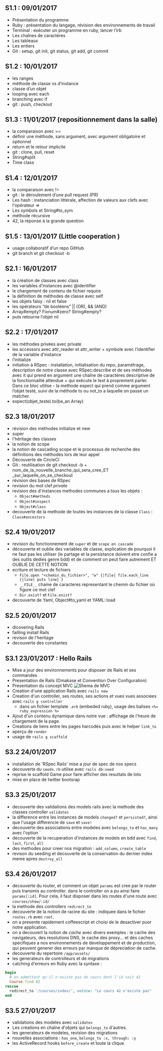 
## S1.1 : 09/01/2017

- Présentation du programme
- Ruby : présentation du langage, révision des environnements de travail
- Terminal : exécuter un programme en ruby, lancer l’irb
- Les chaînes de caractères
- Les tableaux
- Les entiers
- Git : setup, git init, git status, git add, git commit


## S1.2 : 10/01/2017

- les ranges
- méthode de classe vs d’instance
- classe d’un objet
- looping avec each
- branching avec if
- git : push, checkout

## S1.3 : 11/01/2017 (repositionnement dans la salle)

- la comparaison avec ==
- définir une méthode, sans argument, avec argument obligatoire et optionnel
- return et le retour implicite
- git : clone, pull, reset
- String#split
- Time class

## S1.4 : 12/01/2017

- la comparaison avec !=
- git : le déroulement d’une pull request (PR)
- Les hash : instanciation littérale, affection de valeurs aux clefs avec l'opérateur =>
- Les symbols et String#to_sym
- méthode récursive
- 42, la réponse à la grande question

## S1.5 : 13/01/2017 (Little cooperation )

- usage collaboratif d’un repo GitHub
- git branch et git checkout -b


## S2.1 : 16/01/2017


- la création de classes avec class
- les variables d’instances avec @identifier
- le chargement de contenu de fichier require
- la définition de méthodes de classe avec self
- les objets falsy : nil et false
- les opérateurs “de booléens” || (OR), && (AND)
- Array#empty? Fixnum#zero? String#empty?
- puts retourne l’objet nil

## S2.2 : 17/01/2017


- les méthodes privées avec private
- les accessors avec attr_reader et attr_writer + symbole avec l’identifier de la variable d’instance
- l’initialize
- initiation à RSpec : installation, initialisation du repo, paramétrage, description de notre classe avec RSpec:describe et de ses méthodes avec it qui prend en argument une chaîne de caractères descriptive de la fonctionnalité attendue + qui exécute le test à proprement parler. Dans ce bloc utilise - la methode expect qui prend comme argument l’objet testé, suivi de la méthode to ou not_to a laquelle on passe un matcher.
- expect(objet_teste).to(be_an Array)

## S2.3 18/01/2017


- révision des méthodes initialize et new
- super
- l'héritage des classes
- la notion de scope
- la notion de cascading scope et le processus de recherche des définitions des méthodes lors de leur appel
- Découverte de CircleCI
- Git : reutilisation de git checkout -b + nom_de_la_nouvelle_branche_qui_sera_cree_ET _sur_laquelle_on_se_checkout
- révision des bases de RSpec
- revision du mot clef _private_
- revision des d'instances methodes communes a tous les objets :
  + `Object#methods`
  + `Object#inspect`
  + `Object#class`
- decouverte de la methode de toutes les instances de la classe `Class` : `Class#ancestors`

## S2.4 19/01/2017

- revision du fonctionnement de `super` et de `scope en cascade`
- découverte et oublie des variables de classe, explication de pourquoi il ne faut pas les utiliser (le partage et la persistance doivent etre confie a des outils dedies genre bdd) et de comment on peut faire autrement ET OUBLIE DE CETTE NOTION
- ecriture et lecture de fichiers
  - `File.open "<chemin_du_fichier>", "w" {|file| file.each_line {|line| puts line} }`
  - `__FILE__` chaine de caracteres representant le chemin du fichier où figure ce mot clef
  - `Dir.exist?` et `File.exist?`
- decouverte de Yaml, Object#to_yaml et YAML::load

## S2.5 20/01/2017

- dicovering Rails
- failling install Rails
- revison de l'heritage
- decouverte des constantes

## S3.1 23/01/2017 : Hello Rails

- Mise a jour des environnements pour disposer de Rails et ses commandes
- Presentation de Rails (Omakase et Convention Over Configuration)
- Presentation du concept MVC ![Shema de MVC](https://betterexplained.com/wp-content/uploads/rails/mvc-rails.png)
- Creation d'une application Rails avec `rails new`
- Creation d'un controller, ses routes, ses actions et vues vues associees avec `rails g controller`
  - dans un fichier template `.erb` (embeded ruby), usage des balises `<%= ruby_expression %>`
- Ajout d'un contenu dynamique dans notre vue : affichage de l'heure de chargement de la page.
- Creations de liens entre les pages harcodés puis avec le helper `link_to`
- aperçu de `render`
- usage de `rails g scaffold`

## S3.2 24/01/2017

- installation de 'RSpec Rails' mise a jour de spec de nos specs
- decouverte du `seeds.rb` utilise avec `rails db:seed`
- reprise le scaffold Game pour faire afficher des resultats de loto
- mise en place de twitter bootsrap

## S3.3 25/01/2017

- decouverte des validations des models rails avec la methode des classes controller `validates`
- la difference entre les instances de models `changed?` et `persisted?`, ainsi que l'usage differencie de `save` et `save!`
- decouverte des associations entre modeles avec `belongs_to` et `has_many` avec l'option `
- decouverte de la recuperation d'instances de models en bdd avec `find`, `last`, `first`, `all`
- des methodes pour creer nos migration : `add_column`, `create_table`
- revison du seeding et decouverte de la conservation du dernier index meme apres `destroy_all`

## S3.4 26/01/2017

- decouverte du router, et comment un objet `params` est cree par le router puis transmis au controller. dans le controller on a pu ainsi faire `params[:id]`. Pour cela, il faut disposer dans les routes d'une route avec `courses/show/:id/`
- la methode des controllers `redirect_to`
- decouverte de la notion de racine du site : indiquee dans le fichier `routes.rb` avec `root`.
- on a presente rapidement coffeescript et choisi de le desactiver puor notre application.
- on a decouvert la notion de _cache_ avec divers exemples : le cache des navigateurs, des resolutions DNS, le cache des proxy... et des caches specifiques a nos environnements de developpement et de production, qui peuvent generer des erreurs par manque de dépreciation de cache.
- decouverte du repertoire `/app/assets/`
- les generateurs de controlleurs et de migrations
- catching d'erreurs en Ruby avec la syntaxe :

```ruby
begin
  # en admettant qu'il n'existe pas de cours dont l'id soit 42
  Course.find 42
rescue
  redirect_to '/courses/index/', notice: "Le cours 42 n'existe pas"
end
```

## S3.5 27/01/2017

- validations des modeles avec `validates`
- Les créations en chaîne d'objets qui `belongs_to` d'autres.
- les generateurs de modeles, revision des migrations
- nouvelles associations : `has_one`, `belongs_to :x, through: :y`
- les ActiveRecord hooks `before_create` et toute la clique.

